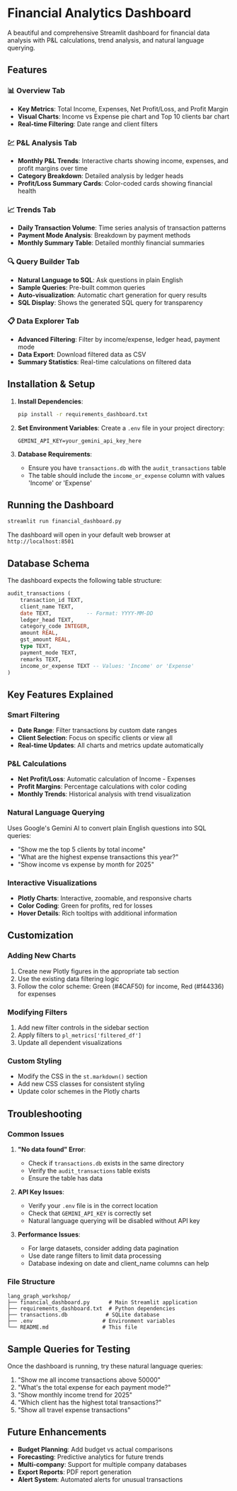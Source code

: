 # Financial Analytics Dashboard

A beautiful and comprehensive Streamlit dashboard for financial data analysis with P&L calculations, trend analysis, and natural language querying.

## Features

### 📊 Overview Tab

- **Key Metrics**: Total Income, Expenses, Net Profit/Loss, and Profit Margin
- **Visual Charts**: Income vs Expense pie chart and Top 10 clients bar chart
- **Real-time Filtering**: Date range and client filters

### 💹 P&L Analysis Tab

- **Monthly P&L Trends**: Interactive charts showing income, expenses, and profit margins over time
- **Category Breakdown**: Detailed analysis by ledger heads
- **Profit/Loss Summary Cards**: Color-coded cards showing financial health

### 📈 Trends Tab

- **Daily Transaction Volume**: Time series analysis of transaction patterns
- **Payment Mode Analysis**: Breakdown by payment methods
- **Monthly Summary Table**: Detailed monthly financial summaries

### 🔍 Query Builder Tab

- **Natural Language to SQL**: Ask questions in plain English
- **Sample Queries**: Pre-built common queries
- **Auto-visualization**: Automatic chart generation for query results
- **SQL Display**: Shows the generated SQL query for transparency

### 📋 Data Explorer Tab

- **Advanced Filtering**: Filter by income/expense, ledger head, payment mode
- **Data Export**: Download filtered data as CSV
- **Summary Statistics**: Real-time calculations on filtered data

## Installation & Setup

1. **Install Dependencies**:

   ```bash
   pip install -r requirements_dashboard.txt
   ```

2. **Set Environment Variables**:
   Create a `.env` file in your project directory:

   ```env
   GEMINI_API_KEY=your_gemini_api_key_here
   ```

3. **Database Requirements**:
   - Ensure you have `transactions.db` with the `audit_transactions` table
   - The table should include the `income_or_expense` column with values 'Income' or 'Expense'

## Running the Dashboard

```bash
streamlit run financial_dashboard.py
```

The dashboard will open in your default web browser at `http://localhost:8501`

## Database Schema

The dashboard expects the following table structure:

```sql
audit_transactions (
    transaction_id TEXT,
    client_name TEXT,
    date TEXT,           -- Format: YYYY-MM-DD
    ledger_head TEXT,
    category_code INTEGER,
    amount REAL,
    gst_amount REAL,
    type TEXT,
    payment_mode TEXT,
    remarks TEXT,
    income_or_expense TEXT -- Values: 'Income' or 'Expense'
)
```

## Key Features Explained

### Smart Filtering

- **Date Range**: Filter transactions by custom date ranges
- **Client Selection**: Focus on specific clients or view all
- **Real-time Updates**: All charts and metrics update automatically

### P&L Calculations

- **Net Profit/Loss**: Automatic calculation of Income - Expenses
- **Profit Margins**: Percentage calculations with color coding
- **Monthly Trends**: Historical analysis with trend visualization

### Natural Language Querying

Uses Google's Gemini AI to convert plain English questions into SQL queries:

- "Show me the top 5 clients by total income"
- "What are the highest expense transactions this year?"
- "Show income vs expense by month for 2025"

### Interactive Visualizations

- **Plotly Charts**: Interactive, zoomable, and responsive charts
- **Color Coding**: Green for profits, red for losses
- **Hover Details**: Rich tooltips with additional information

## Customization

### Adding New Charts

1. Create new Plotly figures in the appropriate tab section
2. Use the existing data filtering logic
3. Follow the color scheme: Green (#4CAF50) for income, Red (#f44336) for expenses

### Modifying Filters

1. Add new filter controls in the sidebar section
2. Apply filters to `pl_metrics['filtered_df']`
3. Update all dependent visualizations

### Custom Styling

- Modify the CSS in the `st.markdown()` section
- Add new CSS classes for consistent styling
- Update color schemes in the Plotly charts

## Troubleshooting

### Common Issues

1. **"No data found" Error**:

   - Check if `transactions.db` exists in the same directory
   - Verify the `audit_transactions` table exists
   - Ensure the table has data

2. **API Key Issues**:

   - Verify your `.env` file is in the correct location
   - Check that `GEMINI_API_KEY` is correctly set
   - Natural language querying will be disabled without API key

3. **Performance Issues**:
   - For large datasets, consider adding data pagination
   - Use date range filters to limit data processing
   - Database indexing on date and client_name columns can help

### File Structure

```
lang_graph_workshop/
├── financial_dashboard.py      # Main Streamlit application
├── requirements_dashboard.txt  # Python dependencies
├── transactions.db            # SQLite database
├── .env                      # Environment variables
└── README.md                 # This file
```

## Sample Queries for Testing

Once the dashboard is running, try these natural language queries:

1. "Show me all income transactions above 50000"
2. "What's the total expense for each payment mode?"
3. "Show monthly income trend for 2025"
4. "Which client has the highest total transactions?"
5. "Show all travel expense transactions"

## Future Enhancements

- **Budget Planning**: Add budget vs actual comparisons
- **Forecasting**: Predictive analytics for future trends
- **Multi-company**: Support for multiple company databases
- **Export Reports**: PDF report generation
- **Alert System**: Automated alerts for unusual transactions
